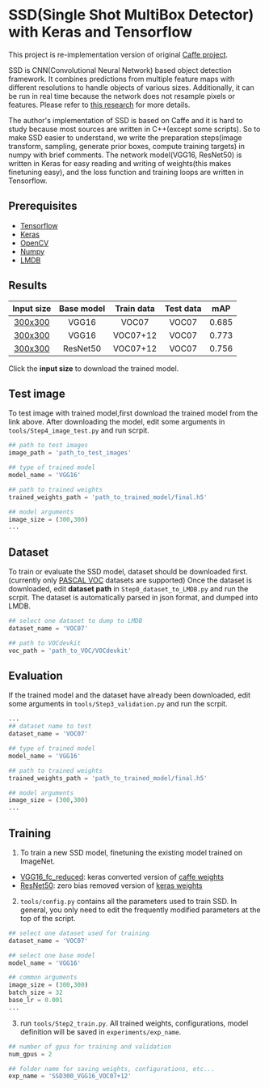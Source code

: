 # SSD(Single Shot MultiBox Detector) with Keras and Tensorflow
This project is re-implementation version of original [Caffe project](https://github.com/weiliu89/caffe/tree/ssd).

SSD is CNN(Convolutional Neural Network) based object detection framework. It combines predictions from multiple feature maps with different resolutions to handle objects of various sizes. Additionally, it can be run in real time because the network does not resample pixels or features. Please refer to [this research](https://arxiv.org/abs/1512.02325) for more details.

The author's implementation of SSD is based on Caffe and it is hard to study because most sources are written in C++(except some scripts). So to make SSD easier to understand, we write the preparation steps(image transform, sampling, generate prior boxes, compute training targets) in numpy with brief comments. The network model(VGG16, ResNet50) is written in Keras for easy reading and writing of weights(this makes finetuning easy), and the loss function and training loops are written in Tensorflow.

## Prerequisites
* [Tensorflow](https://www.tensorflow.org/)
* [Keras](https://keras.io/)
* [OpenCV](http://opencv.org/)
* [Numpy](http://www.numpy.org/)
* [LMDB](https://lmdb.readthedocs.io/en/release/)

## Results
| Input size | Base model | Train data | Test data | mAP |
|:-:|:-:|:-:|:-:|:-:|
|[300x300](https://drive.google.com/open?id=0B5wneErwoLwLelFTOEZTV3ZoSzg) | VGG16 | VOC07 | VOC07 | 0.685 |
|[300x300](https://drive.google.com/open?id=0B5wneErwoLwLQlc4eDcxd010SUU) | VGG16 | VOC07+12 | VOC07 | 0.773 |
|[300x300](https://drive.google.com/open?id=0B5wneErwoLwLdGpZbmdsaTFYSEk) | ResNet50 | VOC07+12 | VOC07 | 0.756 |

Click the **input size** to download the trained model.

## Test image
To test image with trained model,first download the trained model from the link above.
After downloading the model, edit some arguments in `tools/Step4_image_test.py` and run scrpit.
```python
## path to test images
image_path = 'path_to_test_images'

## type of trained model
model_name = 'VGG16'

## path to trained weights
trained_weights_path = 'path_to_trained_model/final.h5'

## model arguments
image_size = (300,300)
...
```

## Dataset
To train or evaluate the SSD model, dataset should be downloaded first. (currently only [PASCAL VOC](http://host.robots.ox.ac.uk/pascal/VOC/) datasets are supported) Once the dataset is downloaded, edit **dataset path** in `Step0_dataset_to_LMDB.py` and run the scrpit. The dataset is automatically parsed in json format, and dumped into LMDB.
```python
## select one dataset to dump to LMDB
dataset_name = 'VOC07'

## path to VOCdevkit
voc_path = 'path_to_VOC/VOCdevkit'
```

## Evaluation
If the trained model and the dataset have already been downloaded, edit some arguments in `tools/Step3_validation.py` and run the scrpit.
```python
...
## dataset name to test
dataset_name = 'VOC07'

## type of trained model
model_name = 'VGG16'

## path to trained weights
trained_weights_path = 'path_to_trained_model/final.h5'

## model arguments
image_size = (300,300)
...
```

## Training
1. To train a new SSD model, finetuning the existing model trained on ImageNet.
* [VGG16_fc_reduced](https://drive.google.com/open?id=0B5wneErwoLwLbW5lTUI0cWhQRWs): keras converted version of [caffe weights](https://gist.github.com/weiliu89/2ed6e13bfd5b57cf81d6)
* [ResNet50](https://drive.google.com/open?id=0B5wneErwoLwLZG9acnFPQjRySGM): zero bias removed version of [keras weights](https://github.com/fchollet/deep-learning-models/releases)

2. `tools/config.py` contains all the parameters used to train SSD. In general, you only need to edit the frequently modified parameters at the top of the script.
```python
## select one dataset used for training
dataset_name = 'VOC07'

## select one base model
model_name = 'VGG16'

## common arguments
image_size = (300,300)
batch_size = 32
base_lr = 0.001
...
```

3. run `tools/Step2_train.py`. All trained weights, configurations, model definition will be saved in `experiments/exp_name`.
```python
## number of gpus for training and validation
num_gpus = 2

## folder name for saving weights, configurations, etc...
exp_name = 'SSD300_VGG16_VOC07+12'
```

